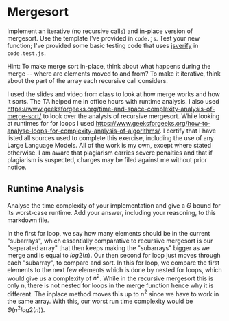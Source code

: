# Mergesort

Implement an iterative (no recursive calls) and in-place version of mergesort.
Use the template I've provided in `code.js`. Test your new function; I've
provided some basic testing code that uses
[jsverify](https://jsverify.github.io/) in `code.test.js`.

Hint: To make merge sort in-place, think about what happens during the merge --
where are elements moved to and from? To make it iterative, think about the
part of the array each recursive call considers.

I used the slides and video from class to look at how merge works and how it sorts. The TA helped me in office hours with runtime analysis. I also used https://www.geeksforgeeks.org/time-and-space-complexity-analysis-of-merge-sort/ to look over the analysis of recursive mergesort. While looking at runtimes for for loops I used https://www.geeksforgeeks.org/how-to-analyse-loops-for-complexity-analysis-of-algorithms/. 
I certify that I have listed all sources used to complete this exercise, including the use of any Large Language Models. All of the work is my own, except where stated otherwise. I am aware that plagiarism carries severe penalties and that if plagiarism is suspected, charges may be filed against me without prior notice.

## Runtime Analysis

Analyse the time complexity of your implementation and give a $\Theta$ bound for
its worst-case runtime. Add your answer, including your reasoning, to this
markdown file.

In the first for loop, we say how many elements should be in the current "subarrays", which essentially comparative to recursive mergesort is our "separated array" that then keeps making the "subarrays" bigger as we merge and is equal to $log2(n)$. Our then second for loop just moves through each "subarray", to compare and sort. In this for loop, we compare the first elements to the next few elements which is done by nested for loops, which would give us a complexity of $n^2$. While in the recursive mergesort this is only n, there is not nested for loops in the merge function hence why it is different. The inplace method moves this up to $n^2$ since we have to work in the same array. With this, our worst run time complexity would be $\Theta(n^2log2(n))$.
